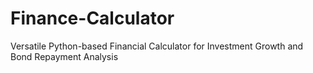 # Finance-Calculator
Versatile Python-based Financial Calculator for Investment Growth and Bond Repayment Analysis
